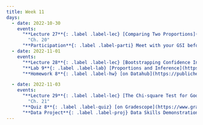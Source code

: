 ```yaml
---
title: Week 11
days:
  - date: 2022-10-30
    events:
      "**Lecture 27**{: .label .label-lec} [Comparing Two Proportions](https://ph142-ucb.github.io/fa23/src/lec/Lec27_Comparing-two-proportions.pdf) [(Recording)](https://berkeley.zoom.us/rec/share/FsjX7zmkPSbQwk-JTGkgPRFZNadyXn7AeL-5PgaXMRp0ZxoBCfKQifWaytJTCamv.P3S15iF3du_8U1z9)":
        "Ch. 20"
      "**Participation**{: .label .label-parti} Meet with your GSI before submitting Part II ":
  - date: 2022-11-01
    events:
      "**Lecture 28**{: .label .label-lec} [Bootstrapping Confidence Intervals](https://ph142-ucb.github.io/fa23/src/lec/Lec28_bootstrapping.pdf) [(Recording)](https://berkeley.zoom.us/rec/share/Uflm2xrqMzQ5sUaT4_CcvP0lHQCvyPBK3mCLtd4LPNBt9F62NT8damuZjThMSDE.lHCs7LlMsttNfcys)": 
      "**Lab 9**{: .label .label-lab} [Proportions and Inference](https://publichealth.datahub.berkeley.edu/hub/user-redirect/git-pull?repo=https%3A%2F%2Fgithub.com%2Fph142-ucb%2Fph142-fa23&urlpath=rstudio%2F&branch=main) (Due Nov 3rd)":
      "**Homework 8**{: .label .label-hw} [on Datahub](https://publichealth.datahub.berkeley.edu/hub/user-redirect/git-pull?repo=https%3A%2F%2Fgithub.com%2Fph142-ucb%2Fph142-fa23&urlpath=rstudio%2F&branch=main)":

  - date: 2022-11-03
    events:
      "**Lecture 29**{: .label .label-lec} [The Chi-square Test for Goodness of Fit](https://ph142-ucb.github.io/fa23/src/lec/Lec29_Inference-categorical-var-greater-than-2-levels.pdf) ":
        "Ch. 21"
      "**Quiz 8**{: .label .label-quiz} [on Gradescope](https://www.gradescope.com/courses/575069) (Open 24hr, Due Nov. 3rd, 11:59 PM PST)":
      "**Data Project**{: .label .label-proj} Data Skills Demonstration Part II (Due 5:00 PM PST)":
---
```



